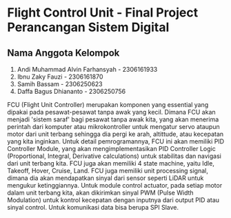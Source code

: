 # Flight Control Unit - Final Project Perancangan Sistem Digital
## Nama Anggota Kelompok
1. Andi Muhammad Alvin Farhansyah - 2306161933
2. Ibnu Zaky Fauzi - 2306161870
3. Samih Bassam - 2306250623
4. Daffa Bagus Dhiananto - 2306250756

FCU (Flight Unit Controller) merupakan komponen yang essential yang dipakai pada pesawat-pesawat tanpa awak yang kecil. Dimana FCU akan menjadi  'sistem saraf' bagi pesawat tanpa awak kita, yang akan menerima perintah dari komputer atau mikrokontroller untuk mengatur servo ataupun motor dari unit terbang sehingga dia pergi ke arah, altittude, atau kecepatan yang kita inginkan. Untuk detail pemrogramannya, FCU ini akan memiliki PID Controller Module, yang akan mengimplementasikan PID Controller Logic (Proportional, Integral, Derivative calculations) untuk stabilitas dan navigasi dari unit terbang kita. FCU juga akan memiliki 4 state machine, yaitu Idle, Takeoff, Hover, Cruise, Land. FCU juga memiliki unit processing signal, dimana dia akan mendapatkan sinyal dari sensor seperti LiDAR  untuk mengukur ketinggiannya. Untuk module control actuator, pada setiap motor dalam unit terbang kita, akan dikirimkan sinyal PWM (Pulse Width Modulation) untuk kontrol kecepatan dengan inputnya dari output PID atau sinyal control. Untuk komunikasi data bisa berupa SPI Slave.
